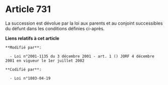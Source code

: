 # Article 731

La succession est dévolue par la loi aux parents et au conjoint successibles du défunt dans les conditions définies ci-après.

**Liens relatifs à cet article**

	**Modifié par**:

	  - Loi n°2001-1135 du 3 décembre 2001 - art. 1 () JORF 4 décembre 2001 en vigueur le 1er juillet 2002

	**Codifié par**:

	  - Loi n°1803-04-19
